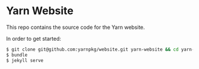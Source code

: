# Yarn Website

This repo contains the source code for the Yarn website.

In order to get started:

```sh
$ git clone git@github.com:yarnpkg/website.git yarn-website && cd yarn-website
$ bundle
$ jekyll serve
```
